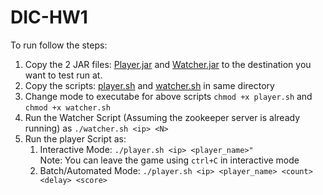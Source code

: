 # DIC-HW1

To run follow the steps:
1. Copy the 2 JAR files: [Player.jar](https://github.ncsu.edu/ssgodbol/DIC-HW1/blob/master/Player.jar) and [Watcher.jar](https://github.ncsu.edu/ssgodbol/DIC-HW1/blob/master/Watcher.jar) to the destination you want to test run at.
2. Copy the scripts: [player.sh](https://github.ncsu.edu/ssgodbol/DIC-HW1/blob/master/player.sh) and [watcher.sh](https://github.ncsu.edu/ssgodbol/DIC-HW1/blob/master/watcher.sh) in same directory
3. Change mode to executabe for above scripts ``chmod +x player.sh`` and ``chmod +x watcher.sh``
4. Run the Watcher Script (Assuming the zookeeper server is already running) as ``./watcher.sh <ip> <N>`` 
5. Run the player Script as:  
    1. Interactive Mode: ``./player.sh <ip> <player_name>"``  
        Note: You can leave the game using ``ctrl+C`` in interactive mode  
    2. Batch/Automated Mode: ``./player.sh <ip> <player_name> <count> <delay> <score>``

